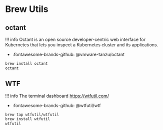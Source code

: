 # Brew Utils

## octant

!!! info
    Octant is an open source developer-centric web interface for Kubernetes that lets you inspect a Kubernetes cluster and its applications.

- :fontawesome-brands-github: @vmware-tanzu/octant

```bash
brew install octant
octant
```

## WTF

!!! info
    The terminal dashboard <https://wtfutil.com/>

- :fontawesome-brands-github: @wtfutil/wtf

```bash
brew tap wtfutil/wtfutil
brew install wtfutil
wtfutil
```
